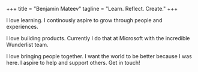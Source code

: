 +++
title = "Benjamin Mateev"
tagline = "Learn. Reflect. Create."
+++

I love learning. I continously aspire to grow through people and experiences.  

I love building products. Currently I do that at Microsoft with the incredible Wunderlist team. 

I love bringing people together. I want the world to be better because I was here. I aspire to help and support others. Get in touch!